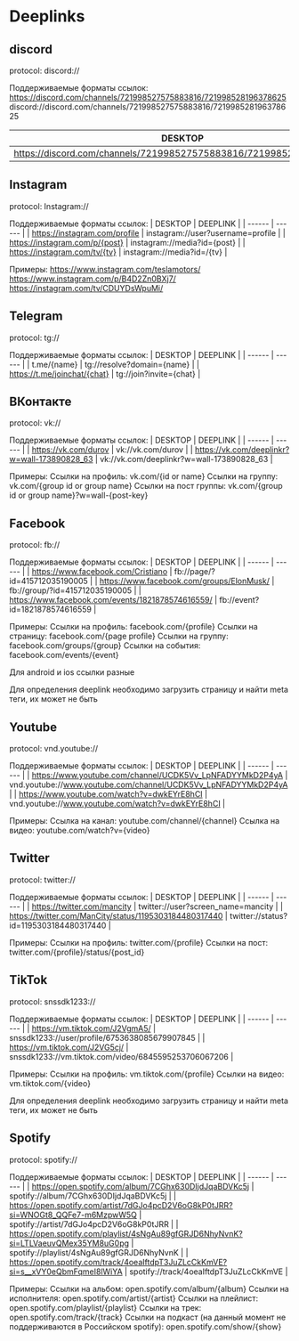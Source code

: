 # Deeplinks



## discord

protocol: discord://

Поддерживаемые форматы ссылок:
https://discord.com/channels/721998527575883816/721998528196378625
discord://discord.com/channels/721998527575883816/721998528196378625

| DESKTOP | DEEPLINK |
| ------ | ------ |
| https://discord.com/channels/721998527575883816/721998528196378625 | discord://discord.com/channels/721998527575883816/721998528196378625 |


## Instagram

protocol: Instagram://

Поддерживаемые форматы ссылок:
| DESKTOP | DEEPLINK |
| ------ | ------ |
| https://instagram.com/profile | instagram://user?username=profile |
| https://instagram.com/p/{post} | instagram://media?id={post} |
| https://instagram.com/tv/{tv}  | instagram://media?id=/{tv} |

Примеры:
https://www.instagram.com/teslamotors/
https://www.instagram.com/p/B4D2Zn0BXj7/
https://instagram.com/tv/CDUYDsWpuMi/


## Telegram

protocol: tg://

Поддерживаемые форматы ссылок:
| DESKTOP | DEEPLINK |
| ------ | ------ |
| t.me/{name} | tg://resolve?domain={name} |
| https://t.me/joinchat/{chat}  | tg://join?invite={chat} |


## ВКонтакте

protocol: vk://

Поддерживаемые форматы ссылок:
| DESKTOP | DEEPLINK |
| ------ | ------ |
| https://vk.com/durov  | vk://vk.com/durov |
| https://vk.com/deeplinkr?w=wall-173890828_63  | vk://vk.com/deeplinkr?w=wall-173890828_63 |

Примеры:
Ссылки на профиль: vk.com/{id or name}
Ссылки на группу: vk.com/{group id or group name}
Ссылки на пост группы: vk.com/{group id or group name}?w=wall-{post-key}



## Facebook

protocol: fb://

Поддерживаемые форматы ссылок:
| DESKTOP | DEEPLINK |
| ------ | ------ |
| https://www.facebook.com/Cristiano  | fb://page/?id=415712035190005 |
| https://www.facebook.com/groups/ElonMusk/ | fb://group/?id=415712035190005 |
| https://www.facebook.com/events/1821878574616559/  | fb://event?id=1821878574616559 |

Примеры:
Ссылки на профиль: facebook.com/{profile}
Ссылки на страницу: facebook.com/{page profile}
Ссылки на группу: facebook.com/groups/{group}
Ссылки на события: facebook.com/events/{event}

Для android и ios ссылки разные

Для определения deeplink необходимо загрузить страницу и найти meta теги, их может не быть
<meta property="al:android:url" content="fb://group/415712035190005" />
<meta property="al:ios:url" content="fb://group/?id=415712035190005" />


## Youtube

protocol: vnd.youtube://

Поддерживаемые форматы ссылок:
| DESKTOP | DEEPLINK |
| ------ | ------ |
| https://www.youtube.com/channel/UCDK5Vv_LpNFADYYMkD2P4yA  | vnd.youtube://www.youtube.com/channel/UCDK5Vv_LpNFADYYMkD2P4yA |
| https://www.youtube.com/watch?v=dwkEYrE8hCI | vnd.youtube://www.youtube.com/watch?v=dwkEYrE8hCI |

Примеры:
Ссылка на канал: youtube.com/channel/{channel}
Ссылка на видео: youtube.com/watch?v={video}


## Twitter

protocol: twitter://

Поддерживаемые форматы ссылок:
| DESKTOP | DEEPLINK |
| ------ | ------ |
| https://twitter.com/mancity  | twitter://user?screen_name=mancity |
| https://twitter.com/ManCity/status/1195303184480317440 | twitter://status?id=1195303184480317440 |

Примеры:
Ссылки на профиль: twitter.com/{profile}
Ссылки на пост: twitter.com/{profile}/status/{post_id}


## TikTok

protocol: snssdk1233://

Поддерживаемые форматы ссылок:
| DESKTOP | DEEPLINK |
| ------ | ------ |
| https://vm.tiktok.com/J2VgmA5/  | snssdk1233://user/profile/6753638085679907845 |
| https://vm.tiktok.com/J2VG5cj/ | snssdk1233://vm.tiktok.com/video/6845595253706067206 |

Примеры:
Ссылки на профиль: vm.tiktok.com/{profile}
Ссылки на видео: vm.tiktok.com/{video}

Для определения deeplink необходимо загрузить страницу и найти meta теги, их может не быть
<meta property="al:android:url" content="snssdk1233://user/profile/6753638085679907845?refer=facebook">
<meta property="al:ios:url" content="snssdk1233://user/profile/6753638085679907845?refer=facebook">


## Spotify

protocol: spotify://

Поддерживаемые форматы ссылок:
| DESKTOP | DEEPLINK |
| ------ | ------ |
| https://open.spotify.com/album/7CGhx630DIjdJqaBDVKc5j  | spotify://album/7CGhx630DIjdJqaBDVKc5j |
| https://open.spotify.com/artist/7dGJo4pcD2V6oG8kP0tJRR?si=WNOGt8_QQFe7-m6MzpwW5Q | spotify://artist/7dGJo4pcD2V6oG8kP0tJRR |
| https://open.spotify.com/playlist/4sNgAu89gfGRJD6NhyNvnK?si=LTLVaeuvQMex35YM8uG0pg | spotify://playlist/4sNgAu89gfGRJD6NhyNvnK |
| https://open.spotify.com/track/4oeaIftdpT3JuZLcCkKmVE?si=s__xVY0eQbmFqmeI8lWiYA | spotify://track/4oeaIftdpT3JuZLcCkKmVE |

Примеры:
Ссылки на альбом: open.spotify.com/album/{album}
Ссылки на исполнителя: open.spotify.com/artist/{artist}
Ссылки на плейлист: open.spotify.com/playlist/{playlist}
Ссылки на трек: open.spotify.com/track/{track}
Ссылки на подкаст (на данный момент не поддерживаются в Российском spotify): open.spotify.com/show/{show}

